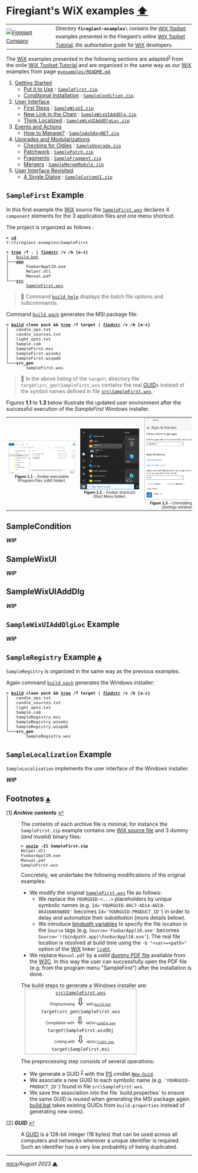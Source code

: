 # <span id="top">Firegiant's WiX examples</span> <span style="size:30%;"><a href="../README.md">⬆</a></span>

<table style="font-family:Helvetica,Arial;line-height:1.6;">
  <tr>
  <td style="border:0;padding:0 10px 0 0;min-width:120px;">
    <a href="https://www.firegiant.com/" rel="external"><img style="border:0;width:120px;" src="https://www.firegiant.com/assets/img/logo_firegiant.png" alt="Firegiant Company" /></a>
  </td>
  <td style="border:0;padding:0;vertical-align:text-top;">
    Directory <strong><code>firegiant-examples\</code></strong> contains the <a href="https://wixtoolset.org/" rel="external">WiX Toolset</a> examples presented in the Firegiant's online <a href="https://www.firegiant.com/wix/tutorial/" rel="external">WiX Toolset Tutorial</a>, the authoritative guide for <a href="https://wixtoolset.org/" rel="external">WiX</a> developers.
  </td>
  </tr>
</table>

The [WiX][wix_toolset] examples presented in the following sections are adapted<sup id="anchor_01"><a href="#footnote_01">1</a></sup> from the onlie [WiX Toolset Tutorial](https://www.firegiant.com/wix/tutorial/) and are organized in the same way as our [WiX][wix_toolset] examples from page [`myexamples/README.md`](../myexamples/README.md).

1. [Getting Started](https://www.firegiant.com/wix/tutorial/getting-started/)
   - [Put it to Use](https://www.firegiant.com/wix/tutorial/getting-started/putting-it-to-use/) : [`SampleFirst.zip`](https://www.firegiant.com/system/files/samples/SampleFirst.zip).
   - [Conditional Installation](https://www.firegiant.com/wix/tutorial/getting-started/conditional-installation/) : [`SampleCondition.zip`](https://www.firegiant.com/system/files/samples/SampleCondition.zip).
2. [User Interface](https://www.firegiant.com/wix/tutorial/user-interface/)
   - [First Steps](https://www.firegiant.com/wix/tutorial/user-interface/first-steps/) : [`SampleWixUI.zip`](https://www.firegiant.com/system/files/samples/SampleWixUI.zip)
   - [New Link in the Chain](https://www.firegiant.com/wix/tutorial/user-interface/new-link-in-the-chain/) : [`SampleWixUIAddDlg.zip`](https://www.firegiant.com/system/files/samples/SampleWixUIAddDlg.zip)
   - [Think Localized](https://www.firegiant.com/wix/tutorial/user-interface/think-localized/) : [`SampleWixUIAddDlgLoc.zip`](https://www.firegiant.com/system/files/samples/SampleWixUIAddDlgLoc.zip)
3. [Events and Actions](https://www.firegiant.com/wix/tutorial/events-and-actions/)
     - [How to Manage?](https://www.firegiant.com/wix/tutorial/events-and-actions/how-to-manage/) : [`SampleAskKeyNET.zip`](https://www.firegiant.com/system/files/samples/SampleAskKeyNET.zip)
4. [Upgrades and Modularizations](https://www.firegiant.com/wix/tutorial/upgrades-and-modularization/)
     - [Checking for Oldies](https://www.firegiant.com/wix/tutorial/upgrades-and-modularization/checking-for-oldies/) : [`SampleUpgrade.zip`](https://www.firegiant.com/system/files/samples/SampleUpgrade.zip)
     - [Patchwork](https://www.firegiant.com/wix/tutorial/upgrades-and-modularization/patchwork/) : [`SamplePatch.zip`](https://www.firegiant.com/system/files/samples/SamplePatch.zip)
    - [Fragments](https://www.firegiant.com/wix/tutorial/upgrades-and-modularization/fragments/) : [`SampleFragment.zip`](https://www.firegiant.com/system/files/samples/SampleFragment.zip)
    - [Mergers](https://www.firegiant.com/wix/tutorial/upgrades-and-modularization/mergers/) : [`SampleMergeModule.zip`](https://www.firegiant.com/system/files/samples/SampleMergeModule.zip)
5. [User Interface Revisited](https://www.firegiant.com/wix/tutorial/user-interface-revisited/)
    - [A Single Dialog](https://www.firegiant.com/wix/tutorial/user-interface-revisited/a-single-dialog/) : [`SampleCustomUI.zip`](https://www.firegiant.com/system/files/samples/SampleCustomUI.zip)

## <span id="sample_first">`SampleFirst` Example</span>

In this first example the [WiX][wix_toolset] source file [`SampleFirst.wxs`](./SampleFirst/src/SampleFirst.wxs) declares 4 `component` elements for the 3 application files and one menu shortcut.

The project is organized as follows :
<pre style="font-size:80%;">
<b>&gt; <a href="https://docs.microsoft.com/en-us/windows-server/administration/windows-commands/cd">cd</a></b>
Y:\firegiant-examples\SampleFirst
&nbsp;
<b>&gt; <a href="https://docs.microsoft.com/en-us/windows-server/administration/windows-commands/tree">tree</a> /f . | <a href="https://docs.microsoft.com/en-us/windows-server/administration/windows-commands/findstr">findstr</a> /v /b [a-z]</b>
│   <a href="./SampleFirst/build.bat">build.bat</a>
├───<a href="./SampleFirst/app/"><b>app</b></a>
│       FoobarAppl10.exe
│       Helper.dll
│       Manual.pdf
└───<a href="./SampleFirst/src/"><b>src</b></a>
        <a href="./SampleFirst/src/SampleFirst.wxs">SampleFirst.wxs</a>
</pre>

> **:mag_right:** Command [`build help`](./SampleFirst/build.bat) displays the batch file options and subcommands.

Command [`build pack`](./SampleFirst/build.bat) generates the MSI package file:

<pre style="font-size:80%;">
<b>&gt; <a href="./SampleFirst/build.bat">build</a> clean pack &amp;&amp; <a href="https://docs.microsoft.com/en-us/windows-server/administration/windows-commands/tree">tree</a> /f target | <a href="https://docs.microsoft.com/en-us/windows-server/administration/windows-commands/findstr">findstr</a> /v /b [a-z]</b>
│   candle_ops.txt
│   candle_sources.txt
│   light_opts.txt
│   Sample.cab
│   SampleFirst.msi
│   SampleFirst.wixobj
│   SampleFirst.wixpdb
└───<b>src_gen</b>
        SampleFirst.wxs
</pre>

> **:mag_right:** In the above listing of the `target\` directory file `target\src_gen\SampleFirst.wxs` contains the real [GUID](http://guid.one/guid)s instead of the symbol names defined in file [`src\SampleFirst.wxs`](./SampleFirst/src/SampleFirst.wxs).

Figures **1.1** to **1.3** below illustrate the updated user environment after the successful execution of the *SampleFirst* Windows installer.

<table>
<tr>
<td style="text-align:center;">
  <a href="images/SampleFirst.png"><img style="max-width:180px;" src="images/SampleFirst.png" /></a>
  <div style="font-size:70%;"><b>Figure 1.1 -</b> <i>Foobar</i> executable<br>(<i>Program Files (x86)</i> folder).<br/>&nbsp;
</td>
<td style="text-align:center;">
  <a href="images/SampleFirst_StartMenu.png"><img style="max-width:160px;" src="images/SampleFirst_StartMenu.png" /></a>
  <div style="font-size:70%;"><b>Figure 1.2 -</b> <i>Foobar</i> shortcuts<br>(<i>Start Menu</i> folder).
</td>
<td style="text-align:center;">
  <a href="images/SampleFirst_Uninstall.png"><img style="max-width:180px;" src="images/SampleFirst_Uninstall.png" /></a>
  <div style="font-size:70%;"><b>Figure 1.3 -</b> Uninstalling <i>Foobar</i><br/>(<i>Settings</i> window).
</td>
</tr>
</table>

## <span id="sample_condition">SampleCondition</span>

***WIP***

## <span id="sample_wixui">SampleWixUI</span>

***WIP***

## <span id="sample_wixui_2">SampleWixUIAddDlg</span>

***WIP***

## <span id="sample_wixui_3">`SampleWixUIAddDlgLoc` Example</span>

***WIP***

## <span id="sample_registry">`SampleRegistry` Example</span> [**&#x25B4;**](#top)

`SampleRegistry` is organized in the same way as the previous examples.

Again command [`build pack`](./SampleFirst/build.bat) generates the Windows installer:

<pre style="font-size:80%;">
<b>&gt; <a href="./SampleRegistry/build.bat">build</a> clean pack &amp;&amp; <a href="https://docs.microsoft.com/en-us/windows-server/administration/windows-commands/tree">tree</a> /f target | <a href="https://docs.microsoft.com/en-us/windows-server/administration/windows-commands/findstr">findstr</a> /v /b [a-z]</b>
│   candle_ops.txt
│   candle_sources.txt
│   light_opts.txt
│   Sample.cab
│   SampleRegistry.msi
│   SampleRegistry.wixobj
│   SampleRegistry.wixpdb
└───<b>src_gen</b>
        SampleRegistry.wxs
</pre>

## <span id="Sample_localization">`SampleLocalization` Example</span>

`SampleLocalization` implements the user interface of the Windows installer.

***WIP***

<!--
http://www.lingoes.net/en/translator/langcode.htm
-->

## <span id="footnotes">Footnotes</span> [**&#x25B4;**](#top)

<span id="footnote_01">[1]</span> ***Archive contents*** [↩](#anchor_01)

<dl><dd>
The contents of each archive file is minimal; for instance the <code>SampleFirst.zip</code> example contains one <a href="https://wixtoolset.org/documentation/manual/v3/overview/files.html">WiX source file</a> and 3 dummy (<i>and invalid</i>) binary files:
</dd>
<dd>
<pre style="font-size:80%;">
<b>&gt; <a href="https://linux.die.net/man/1/unzip">unzip</a> -Z1 SampleFirst.zip</b>
Helper.dll
FoobarAppl10.exe
Manual.pdf
SampleFirst.wxs
</dd>
<dd>
Concretely, we undertake the following modifications of the original examples:
</dd>
<dd>
<ul>
<li>
We modify the original <a href="./SampleFirst/src/SampleFirst.wxs"><code>SampleFirst.wxs</code></a> file as follows:
  <ul>
  <li>We replace the <code>YOURGUID-<...></code> placeholders by unique symbolic names (e.g. <code>Id='YOURGUID-86C7-4D14-AEC0-86416A69ABDE'</code> becomes <code>Id='YOURGUID-PRODUCT_ID'</code>) in order to delay <i>and</i> automatize their substitution (more details below).
  </li>
  <li>We introduce <a href="https://wixtoolset.org/documentation/manual/v3/howtos/general/specifying_source_files.html">bindpath variables</a> to specify the file location in the <code>Source</code> tags (e.g. <code>Source='FoobarAppl10.exe'</code> becomes <code>Source='!(bindpath.app)\FoobarAppl10.exe'</code>). The real file location is resolved at build time using the <code>-b "&lt;var&gt;=&lt;path&gt;"</code> option of the <a href="https://wixtoolset.org/">WiX</a> linker <a href="https://wixtoolset.org/documentation/manual/v3/overview/light.html"><code>light</code></a>.
  </li>
  </ul>
</li>
<li>
We replace <code>Manual.pdf</code> by a <i>valid</i> <a href="https://www.w3.org/WAI/ER/tests/xhtml/testfiles/resources/pdf/dummy.pdf">dummy PDF file</a> available from the <a href="https://www.w3.org/) [ERT working group](https://www.w3.org/WAI/ER/">W3C</a>. In this way the user can successfully open the PDF file (e.g. from the program menu "SampleFirst") after the installation is done.
</li>
</ul>
</dd>
<dd>
The build steps to generate a Windows installer are:
</dd>
<div style="width:300px;border:solid lightgray 2px;text-align:center;margin:0 0 10px 50px;">
<div><a href="./SampleFirst/src/SampleFirst.wxs"><code>src\SampleFirst.wxs</code></a></div>
<div>
  <span style="font-size:70%;">Preprocessing</span>
  <span style="font-size:200%;">⇩</span>
  <span style="font-size:70%;">with <code><a href="./SampleFirst/build.bat">build.bat</a></code></span>
</div>
<div><code>target\src_gen\SampleFirst.wxs</code></div>
<div>
  <span style="font-size:70%;">Compilation with</span>
  <span style="font-size:200%;">⇩</span>
  <span style="font-size:70%;"><code>%WIX%\<a href="https://wixtoolset.org/documentation/manual/v3/overview/candle.html">candle.exe</a></code></span>
</div>
<div><code>target\SampleFirst.wixObj</code></div>
<div>
  <span style="font-size:70%;padding:0 0 0 20px;">Linking with</span>
  <span style="font-size:200%;">⇩</span>
  <span style="font-size:70%;"><code>%WIX%\<a href="https://wixtoolset.org/documentation/manual/v3/overview/light.html">light.exe</a></code></span>
</div>
<div style="padding:0 0 5px 0;">
  <code>target\SampleFirst.msi</code>
</div>
</div>
</dd>
<dd>
The preprocessing step consists of several operations:
</dd>
<dd>
<ul>
<li>We generate a GUID <sup id="anchor_02"><a href="#footnote_02">2</a></sup> with the <a href="https://docs.microsoft.com/en-us/powershell/scripting/getting-started/getting-started-with-windows-powershell?view=powershell-6">PS</a> cmdlet <a href="https://docs.microsoft.com/en-us/powershell/module/microsoft.powershell.utility/new-guid?view=powershell-7.1"><code>New-Guid</code></a>.</li>
<li>We associate a new GUID to each symbolic name (e.g. <code>'YOURGUID-PRODUCT_ID'</code>) found in file <code>src\SampleFirst.wxs</code>.</li>
<li>We save the association into the file `build.properties` to ensure the same GUID is <i>reused</i> when generating the MSI package again <a href="./SampleFirst/build.bat"></code>build.bat</code></a> takes existing GUIDs from <code>build.properties</code> instead of generating new ones).</li>
</ul>
</dd></dl>

<span id="footnote_02">[2]</span> ***GUID*** [↩](#anchor_02)

<dl><dd>
A <a href="http://guid.one/guid" rel="external">GUID</a> is a 128-bit integer (16 bytes) that can be used across all computers and networks wherever a unique identifier is required. Such an identifier has a very low probability of being duplicated.
</dd></dl>

***

*[mics](https://lampwww.epfl.ch/~michelou/)/August 2023* [**&#9650;**](#top)
<span id="bottom">&nbsp;</span>

<!-- link refs -->

[firegiant]: https://www.firegiant.com/
[microsoft_powershell]: https://docs.microsoft.com/en-us/powershell/scripting/getting-started/getting-started-with-windows-powershell?view=powershell-6
[wix_toolset]: https://wixtoolset.org/
